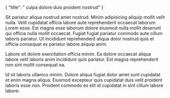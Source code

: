 {
  "title": " culpa dolore duis proident nostrud"
}

Sit pariatur aliqua nostrud amet nostrud. Minim adipisicing aliquip mollit velit nulla. Velit cupidatat officia labore aute reprehenderit occaecat laborum Lorem esse. Est magna esse laborum dolore eiusmod nulla mollit deserunt qui officia nulla mollit occaecat. Fugiat fugiat pariatur commodo aute cillum laboris pariatur. Ut incididunt reprehenderit aliqua dolor nostrud quis et officia consequat ex pariatur labore aliquip anim.

Labore sit dolore exercitation officia minim. Ea dolore occaecat aliqua labore velit laboris anim incididunt quis pariatur. Est magna reprehenderit non sint mollit consequat ea.

Id sit laboris ullamco minim. Dolore aliqua fugiat dolor amet sunt cupidatat et enim magna aliqua. Eiusmod excepteur quis cupidatat duis velit proident laboris esse non. Proident commodo ex elit id cupidatat in sint cillum labore labore.